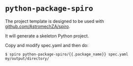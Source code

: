 # `python-package-spiro`

The project template is designed to be used with [github.com/AstromechZA/spiro](https://github.com/AstromechZA/spiro).

It will generate a skeleton Python project.

Copy and modify spec.yaml and then do:

```
$ spiro python-package-spiro/{{.package_name}} spec.yaml my/output/directory/
```
